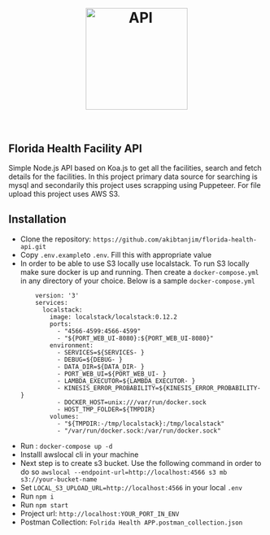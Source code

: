<h1 align="center">
  <br>
  <img src="https://encrypted-tbn0.gstatic.com/images?q=tbn:ANd9GcT_eimUX98YCqnw0tFLXbbCVkrGfZevLgMmhQ&usqp=CAU" alt="API" width="200">
  <br>
  <br>
</h1>

## Florida Health Facility API

Simple Node.js API based on Koa.js to get all the facilities, search and fetch details for the facilities. In this project primary data source for searching is mysql and secondarily this project uses scrapping using Puppeteer. For file upload this project uses AWS S3.

## Installation

- Clone the repository: `https://github.com/akibtanjim/florida-health-api.git`
- Copy `.env.example`to `.env`. Fill this with appropriate value
- In order to be able to use S3 locally use localstack. To run S3 locally make sure docker is up and running. Then create a `docker-compose.yml` in any directory of your choice. Below is a sample `docker-compose.yml`
  ```
      version: '3'
      services:
        localstack:
          image: localstack/localstack:0.12.2
          ports:
            - "4566-4599:4566-4599"
            - "${PORT_WEB_UI-8080}:${PORT_WEB_UI-8080}"
          environment:
            - SERVICES=${SERVICES- }
            - DEBUG=${DEBUG- }
            - DATA_DIR=${DATA_DIR- }
            - PORT_WEB_UI=${PORT_WEB_UI- }
            - LAMBDA_EXECUTOR=${LAMBDA_EXECUTOR- }
            - KINESIS_ERROR_PROBABILITY=${KINESIS_ERROR_PROBABILITY- }
            - DOCKER_HOST=unix:///var/run/docker.sock
            - HOST_TMP_FOLDER=${TMPDIR}
          volumes:
            - "${TMPDIR:-/tmp/localstack}:/tmp/localstack"
            - "/var/run/docker.sock:/var/run/docker.sock"
  ```
- Run : `docker-compose up -d`
- Installl awslocal cli in your machine
- Next step is to create s3 bucket. Use the following command in order to do so `awslocal --endpoint-url=http://localhost:4566 s3 mb s3://your-bucket-name`
- Set `LOCAL_S3_UPLOAD_URL=http://localhost:4566` in your local `.env`
- Run `npm i`
- Run `npm start`
- Project url: `http://localhost:YOUR_PORT_IN_ENV`
- Postman Collection: `Folrida Health APP.postman_collection.json`
